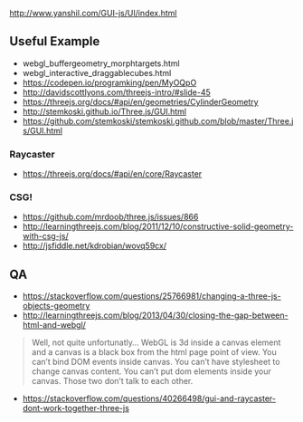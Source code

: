http://www.yanshil.com/GUI-js/UI/index.html

## Useful Example

* webgl_buffergeometry_morphtargets.html
* webgl_interactive_draggablecubes.html
* https://codepen.io/programking/pen/MyOQpO
* http://davidscottlyons.com/threejs-intro/#slide-45
* https://threejs.org/docs/#api/en/geometries/CylinderGeometry
* http://stemkoski.github.io/Three.js/GUI.html
* https://github.com/stemkoski/stemkoski.github.com/blob/master/Three.js/GUI.html

### Raycaster
* https://threejs.org/docs/#api/en/core/Raycaster

### CSG!
* https://github.com/mrdoob/three.js/issues/866
* http://learningthreejs.com/blog/2011/12/10/constructive-solid-geometry-with-csg-js/
* http://jsfiddle.net/kdrobian/wovq59cx/

## QA
* https://stackoverflow.com/questions/25766981/changing-a-three-js-objects-geometry
* http://learningthreejs.com/blog/2013/04/30/closing-the-gap-between-html-and-webgl/
> Well, not quite unfortunatly… WebGL is 3d inside a canvas element and a canvas is a black box from the html page point of view. You can’t bind DOM events inside canvas. You can’t have stylesheet to change canvas content. You can’t put dom elements inside your canvas. Those two don’t talk to each other.
* https://stackoverflow.com/questions/40266498/gui-and-raycaster-dont-work-together-three-js
